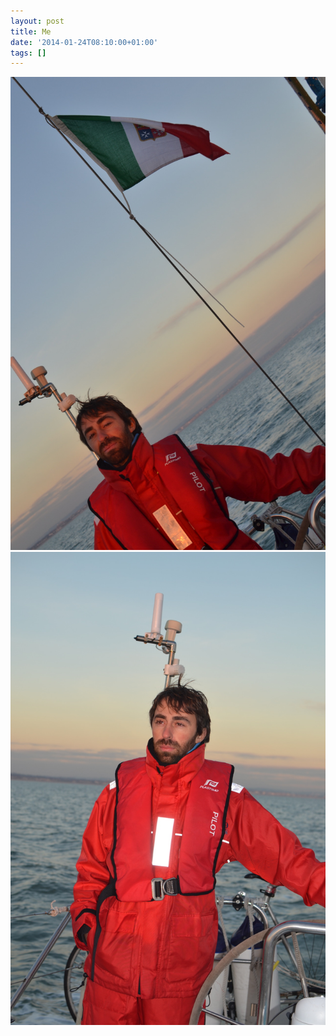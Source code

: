 ```yaml
---
layout: post
title: Me
date: '2014-01-24T08:10:00+01:00'
tags: []
---
```

![Me](/files/tumblr_mzwjoj9b511tq106bo1_1280.jpg)
![Me](/files/tumblr_mzwjoj9b511tq106bo2_1280.jpg)
